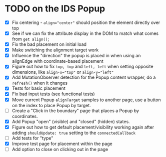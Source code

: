# TODO on the IDS Popup
- [x] Fix centering - `align="center"` should position the element directly over top
- [x] See if we can fix the attribute display in the DOM to match what comes from `get align()`;
- [x] Fix the bad placement on initial load
- [x] Make switching the alignment target work
- [x] Influence the "direction" the popup is placed in when using an alignEdge with coordinate-based placement
- [x] Figure out how to fix `top, top` and `left, left` when setting opposite dimensions, like `align-x="top"` or `align-y="left"`
- [x] Add MutationObserver detection for the Popup content wrapper, do a `refresh()` when it changes
- [x] Tests for basic placement
- [x] Fix bad input tests (see functional tests)
- [x] Move current Popup `alignTarget` samples to another page, use a button on the index to place Popup by target.
- [ ] Create a "Click in the boundary" page that places a Popup by coordinates.
- [x] Add Popup "open" (visible) and "closed" (hidden) states.
- [x] Figure out how to get default placement/visibility working again after adding `shouldUpdate: true` setting to the `connectedCallback`
- [ ] Add tests for "type"
- [x] Improve test page for placement within the page
- [ ] Add option to close on clicking out in the page
